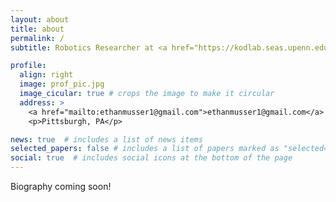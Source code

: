 ```yaml
---
layout: about
title: about
permalink: /
subtitle: Robotics Researcher at <a href="https://kodlab.seas.upenn.edu/">Kod*Lab</a> in the University of Pennsylvania <a href="https://www.grasp.upenn.edu/">GRASP Laboratory</a>

profile:
  align: right
  image: prof_pic.jpg
  image_cicular: true # crops the image to make it circular
  address: >
    <a href="mailto:ethanmusser1@gmail.com">ethanmusser1@gmail.com</a>
    <p>Pittsburgh, PA</p>

news: true  # includes a list of news items
selected_papers: false # includes a list of papers marked as "selected={true}"
social: true  # includes social icons at the bottom of the page
---
```


<!-- TODO: Insert biography to replace the following. -->

Biography coming soon!

<!-- Write your biography here. Tell the world about yourself. Link to your favorite [subreddit](http://reddit.com). You can put a picture in, too. The code is already in, just name your picture `prof_pic.jpg` and put it in the `img/` folder.

Put your address / P.O. box / other info right below your picture. You can also disable any these elements by editing `profile` property of the YAML header of your `_pages/about.md`. Edit `_bibliography/papers.bib` and Jekyll will render your [publications page](/al-folio/publications/) automatically.

Link to your social media connections, too. This theme is set up to use [Font Awesome icons](http://fortawesome.github.io/Font-Awesome/) and [Academicons](https://jpswalsh.github.io/academicons/), like the ones below. Add your Facebook, Twitter, LinkedIn, Google Scholar, or just disable all of them. -->
